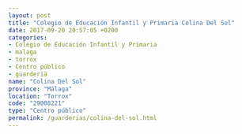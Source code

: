 ```yaml
---
layout: post
title: "Colegio de Educación Infantil y Primaria Colina Del Sol"
date: 2017-09-20 20:57:05 +0200
categories:
- Colegio de Educación Infantil y Primaria
- malaga
- torrox
- Centro público
- guarderia
name: "Colina Del Sol"
province: "Málaga"
location: "Torrox"
code: "29008221"
type: "Centro público"
permalink: /guarderias/colina-del-sol.html
---
```

